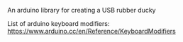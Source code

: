 An arduino library for creating a USB rubber ducky

List of arduino keyboard modifiers: https://www.arduino.cc/en/Reference/KeyboardModifiers